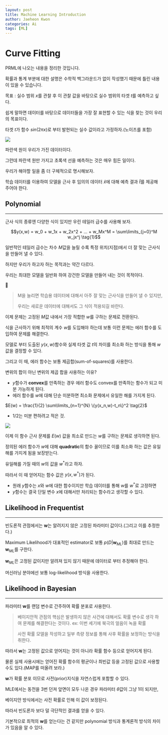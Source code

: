```yaml
---
layout: post
title: Machine Learning Introduction
author: Jaeheon Kwon
categories: Ai
tags: [ML]
---
```


# Curve Fitting



PRML에 나오는 내용을 정리한 것입니다.

확률과 통계 부분에 대한 설명은 수학적 백그라운드가 없이 작성했기 때문에 틀린 내용이 있을 수 있습니다.



목표 : 실수 범위 $x$를 관찰 후 이 관찰 값을 바탕으로 실수 범위의 타겟 $t$를 예측하고 싶다.

쉽게 말하면 데이터를 바탕으로 데이터들을 가장 잘 표현할 수 있는 식을 찾는 것이 우리의 목표이다.

타겟 $t$가 함수 $sin(2\pi x)$로 부터 발현되는 실수 값이라고 가정하자.(노이즈를 포함)

<img src = "https://py-tonic.github.io/images/curve/Figure1.2.png">

파란색 원이 우리가 가진 데이터이다.

그런데 파란색 원만 가지고 초록색 선을 예측하는 것은 매우 힘든 일이다.

우리가 해야할 일을 좀 더 구체적으로 명시해보자.

학습 데이터를 이용하여 모델을 근사 후 임의의 데이터 $\hat x$에 대해 예측 결과 $\hat t$를 제공해 주어야 한다.



## Polynomial

<hr>



근사 식의 종류엔 다양한 식이 있지만 우린 테일러 급수를 사용해 보자.

$$y(x,w) = w_0 + w_1x + w_2x^2 + ... + w_Mx^M = \sum\limits_{j=0}^M w_jx^j \tag{1}$$



일반적인 테일러 급수는 차수 $M$값을 늘릴 수록 특정 위치(지점)에서 더 잘 맞는 근사식을 만들어 낼 수 있다.

하지만 우리가 하고자 하는 목적과는 약간 다르다.

우리는 최대한 모델을 일반화 하여 강건한 모델을 만들어 내는 것이 목적이다.



> M을 늘리면 학습용 데이터에 대해서 아주 잘 맞는 근사식을 만들어 낼 수 있지만,
>
>  우리는 새로운 데이터에 대해서도 그 식이 적용되길 바란다.

이제 문제는 고정된 $M$값 내에서 가장 적합한 $w$를 구하는 문제로 전환된다.

식을 근사하기 위해 최적의 계수 $w$를 도입해야 하는데 보통 이런 문제는 에러 함수를 도입하여 문제를 해결한다.

모델로 부터 도출된 $y(x,w)$함수와 실제 타겟 값 $t$의 차이를 최소화 하는 방식을 통해 $w$값을 결정할 수 있다.

 그리고 이 때, 에러 함수는 보통 제곱합(sum-of-squares)를 사용한다.

변위의 합이 아닌 변위의 제곱 합을 사용하는 이유?

- $y$함수가 **convex**를 만족하는 경우 에러 함수도 convex를 만족하는 함수가 되고 미분 가능하게 된다.
- 에러 함수를 $w$에 대해 단순 미분하면 최소화 문제에서 유일한 해를 가지게 된다.

$E(w) = \frac{1}{2} \sum\limits_{n=1}^{N} \{y(x_n,w)-t_n\}^2 \tag{2}$

- 1/2는 미분 편하려고 적은 것.



<img src = "https://py-tonic.github.io/images/curve/Figure1.3.png">

이제 이 함수 근사 문제를 $E(w)$ 값을 최소로 만드는 $w$를 구하는 문제로 생각하면 된다.

정의된 에러 함수가 $w$에 대해 **quadratic**의 함수 꼴이므로 이를 최소화 하는 값은 유일해를 가지게 됨을 보장받는다.

유일해를 가질 때의 $w$의 값을 $w^*$라고 하자.

따라서 이 때 얻어지는 함수 값은 $y(x,w^*)$가 된다.

- 원래 $y$함수는 $x$와 $w$에 대한 함수이지만 학습 데이터를 통해 $w$를 $w^*$로 고정하면
- $y$함수는 결국 단일 변수 $x$에 대해서만 처리되는 함수라고 생각할 수 있다.



## Likelihood in Frequentist

<hr>

빈도론적 관점에서는 $\mathbf{w}$는 알려지지 않은 고정된 파라미터 값이다.(그리고 이를 추정한다.)

Maximum Likelihood가 대표적인 estimator로 보통 $p(D\vert \mathbf w_{ML})$를 최대로 만드는 $\mathbf w_{ML}$를 구한다.

$\mathbf{w}_{ML}$은 고정된 값이지만 알려져 있지 않기 때문에 데이터로 부터 추정해야 한다.

머신러닝 분야에선 보통 log-likelihood 방식을 사용한다.



## Likelihood in Bayesian

<hr>

파라미터 $\mathbf{w}$를 랜덤 변수로 간주하여 확률 분포로 사용한다.

> 베이지안적 관점의 핵심은 발생하지 않은 사건에 대해서도 확률 변수로 생각 하여 문제를 해결한다는 것이다. ex: 이번 세기에 북극의 얼음이 녹을 확률
>
> 사전 확률 모델을 작성하고 일부 측량 정보를 통해 사후 확률을 보정하는 방식을 취한다.

따라서 $\mathbf{w}$는 고정된 값으로 얻어지는 것이 아니라 확률 함수 등으로 얻어지게 된다.

물론 실제 사용시에는 얻어진 확률 함수의 평균이나 최빈값 등을 고정된 값으로 사용할 수도 있다.(MAP를 떠올려 보라.)

$\mathbf{w}$가 확률 분포 이므로 사전(prior)지식을 자연스럽게 포함할 수 있다.

MLE에서는 동전을 3번 던져 앞면이 모두 나온 경우 파라미터 $\theta$값이 그냥 1이 되지만,

베이지안 방식에서는 사전 확률로 인해 이 값이 보정된다.

따라서 빈도론자 보다 덜 극단적인 결과를 얻을 수 있다.



기본적으로 최적의 $\mathbf{w}$를 얻는다는 건 같지만 polynomial 방식과 통계론적 방식의 차이가 있음을 알 수 있다.




